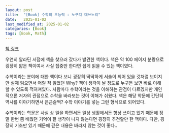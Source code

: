 ```yaml
---
layout: post
title:  "[Book] 수학의 초능력 : 노구치 데쓰노리"
date:   2025-01-02
last_modified_at: 2025-01-02
categories: [Book]
tags: [Book, Math]
---
```


[책 링크](https://product.kyobobook.co.kr/detail/S000001919266)

우연히 알라딘 서점에 책을 찾으러 갔다가 발견한 책이다.
책은 약 100 페이지 분량으로 굉장히 얇은 책이여서 사실 집중만 한다면 쉽게 읽을 수 있는 책이였다. 

수학이라는 분야에 대한 책이다 보니 굉장히 딱딱하게 서술이 되어 있을 것처럼 보이지만 실제 읽으면서 어릴 적 읽었던 Why? 책이 생각이 날 정도로
누구든 보면 바로 이해할 수 있도록 적혀져있다. 사람마다 수학이라는 것을 이해하는 관점이 다르겠지만 개인적으론 저자의 관점으로 수학을 바라보는 것이 이해가 쉬웠다. 
책은 해당 학문에 간단히 역사를 이야기하면서 은근슬쩍? 수학 이야기를 넣는 그런 형식으로 되어있다. 

수학이라는 학문은 사실 상 일을 하면서든 일상 생활에서든 항상 쓰이고 있기 때문에 정말 한번 쯤 배웠던 기억이 잘 생각이 나지 않는다면 굉장히 추천할만 한 책이다. 다만, 굉장히 기초만 있기 때문에 깊은 내용은 바라지 않는 것이 좋다..
